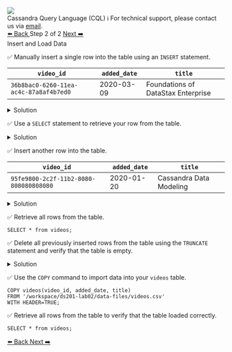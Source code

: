 <!-- TOP -->
<div class="top">
  <img class="scenario-academy-logo" src="https://datastax-academy.github.io/katapod-shared-assets/images/ds-academy-2023.svg" />
  <div class="scenario-title-section">
    <span class="scenario-title">Cassandra Query Language (CQL)</span>
    <span class="scenario-subtitle">ℹ️ For technical support, please contact us via <a href="mailto:academy@datastax.com">email</a>.</span>
  </div>
</div>

<!-- NAVIGATION -->
<div id="navigation-bottom" class="navigation-bottom">
 <a href='command:katapod.loadPage?[{"step":"step1"}]'
   class="btn btn-dark navigation-bottom-left">⬅️ Back
 </a>
<span class="step-count"> Step 2 of 2</span>
<a href='command:katapod.loadPage?[{"step":"finish"}]' 
    class="btn btn-dark navigation-top-right">Next ➡️
  </a>
</div>

<!-- CONTENT -->

<div class="step-title">Insert and Load Data</div>


✅ Manually insert a single row into the table using an `INSERT` statement.

|`video_id`                 | `added_date` | `title` |
|---------------------------|--------------|---------|
| `36b8bac0-6260-11ea-ac4c-87a8af4b7ed0` | 2020-03-09 | Foundations of DataStax Enterprise |

<details class="katapod-details">
  <summary>Solution</summary>

```cql
INSERT INTO videos (video_id, added_date, title)
VALUES (36b8bac0-6260-11ea-ac4c-87a8af4b7ed0, '2020-03-09', 'Foundations of DataStax Enterprise');
```

</details>

✅ Use a `SELECT` statement to retrieve your row from the table.

<details class="katapod-details">
  <summary>Solution</summary>

```cql
SELECT * from videos;
```

</details>


✅ Insert another row into the table.

|`video_id`                 | `added_date` | `title` |
|---------------------------|--------------|---------|
| `95fe9800-2c2f-11b2-8080-808080808080` | 2020-01-20 | Cassandra Data Modeling |

<details class="katapod-details">
  <summary>Solution</summary>


```cql
INSERT INTO videos (video_id, added_date, title) 
VALUES (95fe9800-2c2f-11b2-8080-808080808080, '2020-01-20', 'Cassandra Data Modeling');
```

</details>


✅ Retrieve all rows from the table.
```cql
SELECT * from videos;
```

✅ Delete all previously inserted rows from the table using the `TRUNCATE` statement and verify that the table is empty.

<details class="katapod-details">
  <summary>Solution</summary>

```cql
TRUNCATE videos;
SELECT * from videos;
```

</details>

✅ Use the `COPY` command to import data into your `videos` table.
```cql
COPY videos(video_id, added_date, title)
FROM '/workspace/ds201-lab02/data-files/videos.csv'
WITH HEADER=TRUE;
```

✅ Retrieve all rows from the table to verify that the table loaded correctly.
```cql
SELECT * from videos;
```

<!-- NAVIGATION -->
<div id="navigation-bottom" class="navigation-bottom">
 <a href='command:katapod.loadPage?[{"step":"step1"}]'
   class="btn btn-dark navigation-bottom-left">⬅️ Back
 </a>
 <a href='command:katapod.loadPage?[{"step":"finish"}]' 
    class="btn btn-dark navigation-top-right">Next ➡️
  </a>
</div>